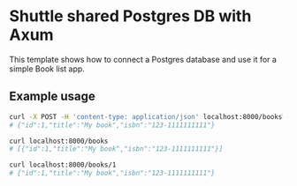 # Shuttle shared Postgres DB with Axum

This template shows how to connect a Postgres database and use it for a simple Book list app.

## Example usage

```bash
curl -X POST -H 'content-type: application/json' localhost:8000/books --data '{"title":"My book","isbn":"123-1111111111"}'
# {"id":1,"title":"My book","isbn":"123-1111111111"}

curl localhost:8000/books
# [{"id":1,"title":"My book","isbn":"123-1111111111"}]

curl localhost:8000/books/1
# {"id":1,"title":"My book","isbn":"123-1111111111"}
```
